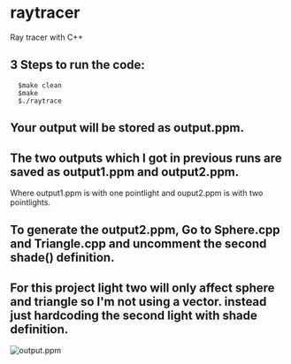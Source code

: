 # raytracer

Ray tracer with C++
## 3 Steps to run the code:
```
  $make clean
  $make 
  $./raytrace
```
## Your output will be stored as output.ppm.


## The two outputs which I got in previous runs are saved as output1.ppm and output2.ppm. 
Where output1.ppm is with one pointlight and ouput2.ppm is with two pointlights.

## To generate the output2.ppm, Go to Sphere.cpp and Triangle.cpp and uncomment the second shade() definition. 
## For this project light two will only affect sphere and triangle so I'm not using a vector. instead just hardcoding the second light with shade definition.

![output.ppm](~/Desktop/output.png)

